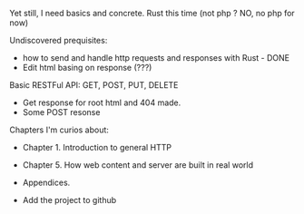 Yet still, I need basics and concrete. Rust this time (not php ? NO, no php for now)

Undiscovered prequisites: 
- how to send and handle http requests and responses with Rust - DONE
- Edit html basing on response (???)

Basic RESTFul API: GET, POST, PUT, DELETE
- Get response for root html and 404 made.
- Some POST resonse

Chapters I'm curios about:
- Chapter 1. Introduction to general HTTP
- Chapter 5. How web content and server are built in real world
- Appendices.

- Add the project to github
